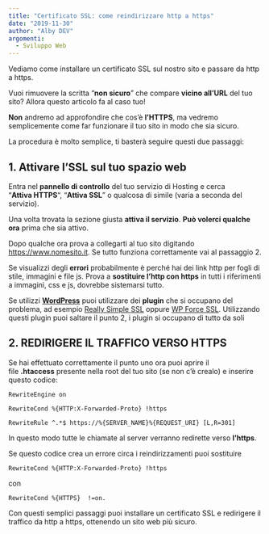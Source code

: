 ```yaml
---
title: "Certificato SSL: come reindirizzare http a https"
date: "2019-11-30"
author: "Alby DEV"
argomenti:
  - Sviluppo Web
---
```


Vediamo come installare un certificato SSL sul nostro sito e passare da http a https.

Vuoi rimuovere la scritta “**non sicuro**” che compare **vicino all’URL** del tuo sito? Allora questo articolo fa al caso tuo!

**Non** andremo ad approfondire che cos’è **l’HTTPS**, ma vedremo semplicemente come far funzionare il tuo sito in modo che sia sicuro.

La procedura è molto semplice, ti basterà seguire questi due passaggi:

## 1\. Attivare l’SSL sul tuo spazio web

Entra nel **pannello di controllo** del tuo servizio di Hosting e cerca “**Attiva HTTPS**“, “**Attiva SSL**” o qualcosa di simile (varia a seconda del servizio).

Una volta trovata la sezione giusta **attiva il servizio**. **Può volerci qualche ora** prima che sia attivo.

Dopo qualche ora prova a collegarti al tuo sito digitando https://www.nomesito.it. Se tutto funziona correttamente vai al passaggio 2.

Se visualizzi degli **errori** probabilmente è perché hai dei link http per fogli di stile, immagini e file js. Prova a **sostituire l’http con https** in tutti i riferimenti a immagini, css e js, dovrebbe sistemarsi tutto.

Se utilizzi **[WordPress](/guide/come-installare-e-personalizzare-un-tema-wordpress-2/)** puoi utilizzare dei **plugin** che si occupano del problema, ad esempio [Really Simple SSL](https://it.wordpress.org/plugins/really-simple-ssl/) oppure [WP Force SSL](https://it.wordpress.org/plugins/wp-force-ssl/). Utilizzando questi plugin puoi saltare il punto 2, i plugin si occupano di tutto da soli

## 2\. REDIRIGERE IL TRAFFICO VERSO HTTPS

Se hai effettuato correttamente il punto uno ora puoi aprire il file **.htaccess** presente nella root del tuo sito (se non c’è crealo) e inserire questo codice:

```
RewriteEngine on

RewriteCond %{HTTP:X-Forwarded-Proto} !https

RewriteRule ^.*$ https://%{SERVER_NAME}%{REQUEST_URI} [L,R=301]
```

In questo modo tutte le chiamate al server verranno redirette verso **l’https**.

Se questo codice crea un errore circa i reindirizzamenti puoi sostituire 

```
RewriteCond %{HTTP:X-Forwarded-Proto} !https
```

con

```
RewriteCond %{HTTPS}  !=on.
```

Con questi semplici passaggi puoi installare un certificato SSL e redirigere il traffico da http a https, ottenendo un sito web più sicuro.
